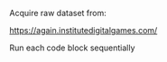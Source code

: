 Acquire raw dataset from:

https://again.institutedigitalgames.com/

Run each code block sequentially

